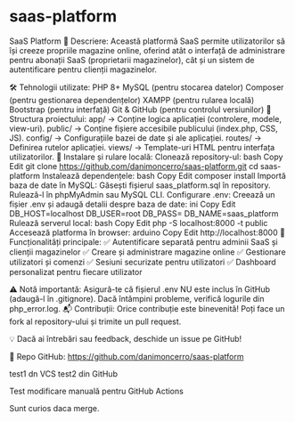 # saas-platform

SaaS Platform
🚀 Descriere:
Această platformă SaaS permite utilizatorilor să își creeze propriile magazine online, oferind atât o interfață de administrare pentru abonații SaaS (proprietarii magazinelor), cât și un sistem de autentificare pentru clienții magazinelor.

🛠️ Tehnologii utilizate:
PHP 8+
MySQL (pentru stocarea datelor)
Composer (pentru gestionarea dependențelor)
XAMPP (pentru rularea locală)
Bootstrap (pentru interfață)
Git & GitHub (pentru controlul versiunilor)
📂 Structura proiectului:
app/ → Conține logica aplicației (controlere, modele, view-uri).
public/ → Conține fișiere accesibile publicului (index.php, CSS, JS).
config/ → Configurațiile bazei de date și ale aplicației.
routes/ → Definirea rutelor aplicației.
views/ → Template-uri HTML pentru interfața utilizatorilor.
🚀 Instalare și rulare locală:
Clonează repository-ul:
bash
Copy
Edit
git clone https://github.com/danimoncerro/saas-platform.git
cd saas-platform
Instalează dependențele:
bash
Copy
Edit
composer install
Importă baza de date în MySQL:
Găsești fișierul saas_platform.sql în repository.
Rulează-l în phpMyAdmin sau MySQL CLI.
Configurare .env:
Creează un fișier .env și adaugă detalii despre baza de date:
ini
Copy
Edit
DB_HOST=localhost
DB_USER=root
DB_PASS=
DB_NAME=saas_platform
Rulează serverul local:
bash
Copy
Edit
php -S localhost:8000 -t public
Accesează platforma în browser:
arduino
Copy
Edit
http://localhost:8000
🔑 Funcționalități principale:
✅ Autentificare separată pentru adminii SaaS și clienții magazinelor
✅ Creare și administrare magazine online
✅ Gestionare utilizatori și comenzi
✅ Sesiuni securizate pentru utilizatori
✅ Dashboard personalizat pentru fiecare utilizator

⚠️ Notă importantă:
Asigură-te că fișierul .env NU este inclus în GitHub (adaugă-l în .gitignore).
Dacă întâmpini probleme, verifică logurile din php_error.log.
📬 Contribuții:
Orice contribuție este binevenită! Poți face un fork al repository-ului și trimite un pull request.

💡 Dacă ai întrebări sau feedback, deschide un issue pe GitHub!

🔗 Repo GitHub:
https://github.com/danimoncerro/saas-platform

test1 dn VCS
test2 din GitHub

Test modificare manuală pentru GitHub Actions

Sunt curios daca merge.
